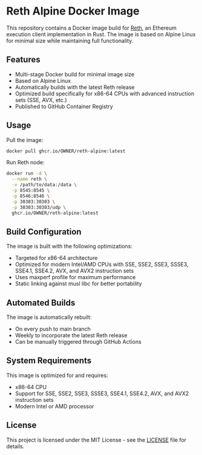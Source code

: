 # Reth Alpine Docker Image

This repository contains a Docker image build for [Reth](https://github.com/paradigmxyz/reth), an Ethereum execution client implementation in Rust. The image is based on Alpine Linux for minimal size while maintaining full functionality.

## Features

- Multi-stage Docker build for minimal image size
- Based on Alpine Linux
- Automatically builds with the latest Reth release
- Optimized build specifically for x86-64 CPUs with advanced instruction sets (SSE, AVX, etc.)
- Published to GitHub Container Registry

## Usage

Pull the image:
```bash
docker pull ghcr.io/OWNER/reth-alpine:latest
```

Run Reth node:
```bash
docker run -d \
  --name reth \
  -v /path/to/data:/data \
  -p 8545:8545 \
  -p 8546:8546 \
  -p 30303:30303 \
  -p 30303:30303/udp \
  ghcr.io/OWNER/reth-alpine:latest
```

## Build Configuration

The image is built with the following optimizations:
- Targeted for x86-64 architecture
- Optimized for modern Intel/AMD CPUs with SSE, SSE2, SSE3, SSSE3, SSE4.1, SSE4.2, AVX, and AVX2 instruction sets
- Uses maxperf profile for maximum performance
- Static linking against musl libc for better portability

## Automated Builds

The image is automatically rebuilt:
- On every push to main branch
- Weekly to incorporate the latest Reth release
- Can be manually triggered through GitHub Actions

## System Requirements

This image is optimized for and requires:
- x86-64 CPU
- Support for SSE, SSE2, SSE3, SSSE3, SSE4.1, SSE4.2, AVX, and AVX2 instruction sets
- Modern Intel or AMD processor

## License

This project is licensed under the MIT License - see the [LICENSE](LICENSE) file for details.
